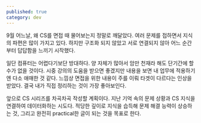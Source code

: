```yaml
---
published: true
category: dev
---
```


9월 어느날, 왜 CS를 면접 때 물어보는지 정말로 깨달았다. 
여러 문제를 접하면서 지식의 파편은 많이 가지고 있다. 하지만 구조화 되지 않았고 서로 연결되지 않아 어느 순간부터 답답함을 느끼기 시작했다.

일단 컴퓨터는 어렵다기보단 방대하다. 양 자체가 많아서 암만 천재라 해도 단기간에 할 수가 없을 것이다.
시중 강의의 도움을 받으면 좋겠지만 내용을 보면 내 업무에 적용하기엔 다소 애매한 것 같다. 
느낌상 면접을 위한 내용이 주를 이뤄 타겟이 다르다는 인상을 받았다.
결국 내가 직접 정리하는 것이 가장 좋아보인다.

앞으로 CS 시리즈를 차곡차곡 작성할 계획이다. 
지난 기억 속의 문제 상황과 CS 지식을 연결하여 데이터화하는 시도다. 
적당한 깊이로 지식을 습득해 문제 해결 능력이 상승하는 것, 그리고 완전히 practical한 글이 되는 것을 목표로 한다. 
